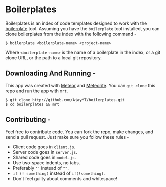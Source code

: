# Boilerplates
Boilerplates is an index of code templates designed to work with the 
[boilerplate](http://ajaymt.github.com/boilerplate) tool. Assuming you have the `boilerplate` tool installed, 
you can clone boilerplates from the index with the following command -

	$ boilerplate <boilerplate-name> <project-name>

Where `<boilerplate-name>` is the name of a boilerplate in the index, or a git clone URL, or the path to a local
git repository.

## Downloading And Running -
This app was created with [Meteor](http://meteor.com) and [Meteorite](http://oortcloud.github.com/meteorite).
You can `git clone` this repo and run the app with `mrt`.

	$ git clone http://github.com/AjayMT/boilerplates.git
	$ cd boilerplates && mrt

## Contributing -
Feel free to contribute code. You can fork the repo, make changes, and send a pull request. Just make sure you 
follow these rules -
* Client code goes in `client.js`.
* Server code goes in `server.js`.
* Shared code goes in `model.js`.
* Use two-space indents, no tabs.
* Preferably `''` instead of `""`.
* `if (! something)` instead of `if(!something)`.
* Don't feel guilty about comments and whitespace!
